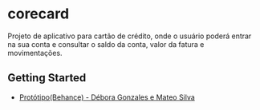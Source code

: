 # corecard

Projeto de aplicativo para cartão de crédito, onde o usuário poderá entrar na sua conta e consultar o saldo da conta, valor da fatura e movimentações.

## Getting Started

- [Protótipo(Behance) - Débora Gonzales e Mateo Silva](https://www.behance.net/gallery/148943493/Core-Credit-card-Mobile-App-Design)

